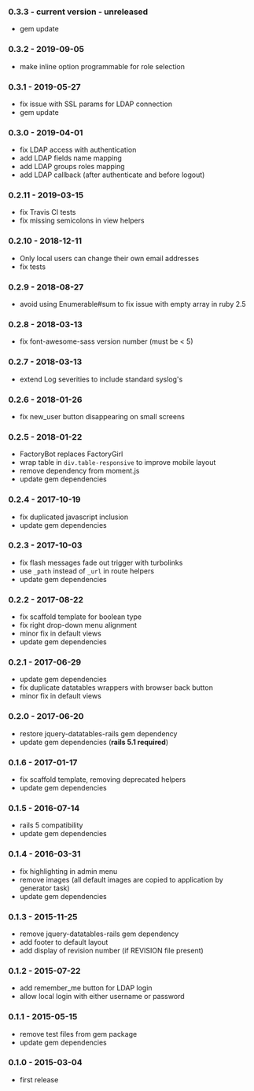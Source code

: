 ### 0.3.3 - current version - unreleased
* gem update

### 0.3.2 - 2019-09-05
* make inline option programmable for role selection

### 0.3.1 - 2019-05-27
* fix issue with SSL params for LDAP connection
* gem update

### 0.3.0 - 2019-04-01
* fix LDAP access with authentication
* add LDAP fields name mapping
* add LDAP groups roles mapping
* add LDAP callback (after authenticate and before logout)

### 0.2.11 - 2019-03-15
* fix Travis CI tests
* fix missing semicolons in view helpers

### 0.2.10 - 2018-12-11
 * Only local users can change their own email addresses
 * fix tests

### 0.2.9 - 2018-08-27
 * avoid using Enumerable#sum to fix issue with empty array in ruby 2.5

### 0.2.8 - 2018-03-13
 * fix font-awesome-sass version number (must be < 5)

### 0.2.7 - 2018-03-13
 * extend Log severities to include standard syslog's

### 0.2.6 - 2018-01-26
 * fix new_user button disappearing on small screens

### 0.2.5 - 2018-01-22
* FactoryBot replaces FactoryGirl
* wrap table in `div.table-responsive` to improve mobile layout
* remove dependency from moment.js
* update gem dependencies

### 0.2.4 - 2017-10-19
 * fix duplicated javascript inclusion
 * update gem dependencies

### 0.2.3 - 2017-10-03
 * fix flash messages fade out trigger with turbolinks
 * use `_path` instead of `_url` in route helpers
 * update gem dependencies

### 0.2.2 - 2017-08-22
 * fix scaffold template for boolean type
 * fix right drop-down menu alignment
 * minor fix in default views
 * update gem dependencies

### 0.2.1 - 2017-06-29
 * update gem dependencies
 * fix duplicate datatables wrappers with browser back button
 * minor fix in default views

### 0.2.0 - 2017-06-20
* restore jquery-datatables-rails gem dependency
* update gem dependencies (**rails 5.1 required**)

### 0.1.6 - 2017-01-17
 * fix scaffold template, removing deprecated helpers
 * update gem dependencies

### 0.1.5 - 2016-07-14
 * rails 5 compatibility
 * update gem dependencies

### 0.1.4 - 2016-03-31
 * fix highlighting in admin menu
 * remove images (all default images are copied to application by generator task)
 * update gem dependencies

### 0.1.3 - 2015-11-25
 * remove jquery-datatables-rails gem dependency
 * add footer to default layout
 * add display of revision number (if REVISION file present)

### 0.1.2 - 2015-07-22
 * add remember_me button for LDAP login
 * allow local login with either username or password

### 0.1.1 - 2015-05-15
 * remove test files from gem package
 * update gem dependencies

### 0.1.0 - 2015-03-04
 * first release
